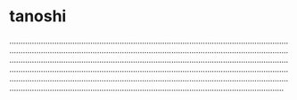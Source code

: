 # tanoshi

......................................................................................................................................................................................................................................................................................................................................................................................................................................................................................................................................................................................................................................................................................................................................................................